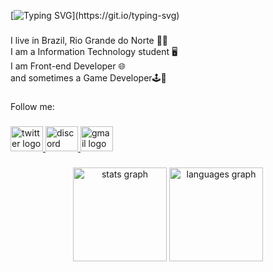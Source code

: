 [![Typing SVG](https://readme-typing-svg.demolab.com?font=Fira+Code&pause=1000&width=435&lines=Hi+There!+%F0%9F%91%8B;his+is+Murilo+da+ROCHA;Nice+to+Meet+You!)](https://git.io/typing-svg)

###

<p align="left">I live in Brazil, Rio Grande do Norte 🌵🌵<br>I am a Information Technology student 🖥️<br>I am Front-end Developer 🌐<br>and sometimes a Game Developer🕹️👾</p>

###

<p align="left">Follow me:</p>

###

<div align="left">
  <a href="Da_Rocha01" target="_blank">
    <img src="https://raw.githubusercontent.com/maurodesouza/profile-readme-generator/master/src/assets/icons/social/twitter/default.svg" width="52" height="40" alt="twitter logo"  />
  </a>
  <a href="Murilo Rocha#5497" target="_blank">
    <img src="https://raw.githubusercontent.com/maurodesouza/profile-readme-generator/master/src/assets/icons/social/discord/default.svg" width="52" height="40" alt="discord logo"  />
  </a>
  <a href="murilorocha537@gmail.com" target="_blank">
    <img src="https://raw.githubusercontent.com/maurodesouza/profile-readme-generator/master/src/assets/icons/social/gmail/default.svg" width="52" height="40" alt="gmail logo"  />
  </a>
</div>

###

<div align="center">
  <img src="https://github-readme-stats.vercel.app/api?hide_title=false&hide_rank=false&show_icons=true&include_all_commits=true&count_private=true&disable_animations=false&theme=dracula&locale=en&hide_border=false&username=th3-rocha" height="150" alt="stats graph"  />
  <img src="https://github-readme-stats.vercel.app/api/top-langs?locale=en&hide_title=false&layout=compact&card_width=320&langs_count=5&theme=dracula&hide_border=false&username=th3-rocha" height="150" alt="languages graph"  />
</div>

